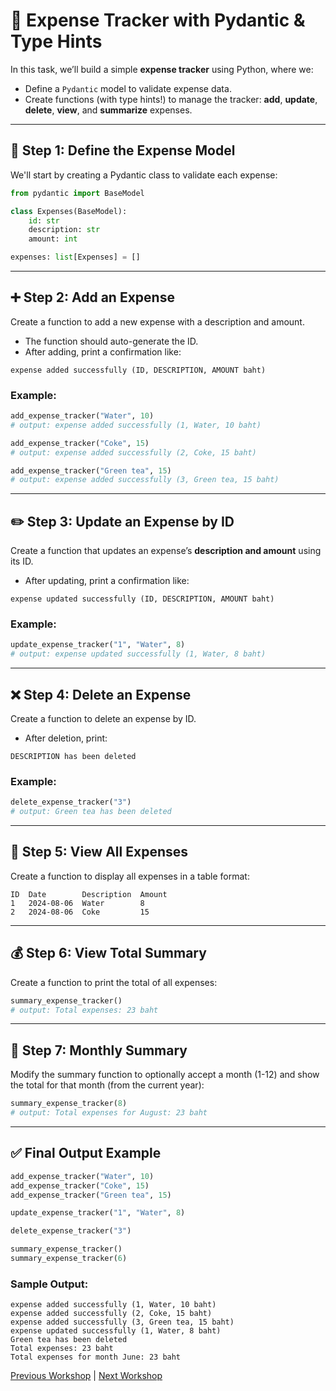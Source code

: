 # 🧾 Expense Tracker with Pydantic & Type Hints

In this task, we’ll build a simple **expense tracker** using Python, where we:

- Define a `Pydantic` model to validate expense data.
- Create functions (with type hints!) to manage the tracker: **add**, **update**, **delete**, **view**, and **summarize** expenses.

---

## 🔧 Step 1: Define the Expense Model

We'll start by creating a Pydantic class to validate each expense:

```python
from pydantic import BaseModel

class Expenses(BaseModel):
    id: str
    description: str
    amount: int

expenses: list[Expenses] = []
```

---

## ➕ Step 2: Add an Expense

Create a function to add a new expense with a description and amount.

- The function should auto-generate the ID.
- After adding, print a confirmation like:

```
expense added successfully (ID, DESCRIPTION, AMOUNT baht)
```

### Example:

```python
add_expense_tracker("Water", 10)
# output: expense added successfully (1, Water, 10 baht)

add_expense_tracker("Coke", 15)
# output: expense added successfully (2, Coke, 15 baht)

add_expense_tracker("Green tea", 15)
# output: expense added successfully (3, Green tea, 15 baht)
```

---

## ✏️ Step 3: Update an Expense by ID

Create a function that updates an expense’s **description and amount** using its ID.

- After updating, print a confirmation like:

```
expense updated successfully (ID, DESCRIPTION, AMOUNT baht)
```

### Example:

```python
update_expense_tracker("1", "Water", 8)
# output: expense updated successfully (1, Water, 8 baht)
```

---

## ❌ Step 4: Delete an Expense

Create a function to delete an expense by ID.

- After deletion, print:

```
DESCRIPTION has been deleted
```

### Example:

```python
delete_expense_tracker("3")
# output: Green tea has been deleted
```

---

## 📄 Step 5: View All Expenses

Create a function to display all expenses in a table format:

```plaintext
ID  Date        Description  Amount
1   2024-08-06  Water        8
2   2024-08-06  Coke         15
```

---

## 💰 Step 6: View Total Summary

Create a function to print the total of all expenses:

```python
summary_expense_tracker()
# output: Total expenses: 23 baht
```

---

## 📆 Step 7: Monthly Summary

Modify the summary function to optionally accept a month (1-12) and show the total for that month (from the current year):

```python
summary_expense_tracker(8)
# output: Total expenses for August: 23 baht
```

---

## ✅ Final Output Example

```python
add_expense_tracker("Water", 10)
add_expense_tracker("Coke", 15)
add_expense_tracker("Green tea", 15)

update_expense_tracker("1", "Water", 8)

delete_expense_tracker("3")

summary_expense_tracker()
summary_expense_tracker(6)
```

### Sample Output:

```
expense added successfully (1, Water, 10 baht)
expense added successfully (2, Coke, 15 baht)
expense added successfully (3, Green tea, 15 baht)
expense updated successfully (1, Water, 8 baht)
Green tea has been deleted
Total expenses: 23 baht
Total expenses for month June: 23 baht
```

[Previous Workshop](../workshop_002/readme.md) | [Next Workshop](../workshop_004/readme.md)
